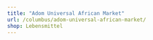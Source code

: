 ```yaml
---
title: "Adom Universal African Market"
url: /columbus/adom-universal-african-market/
shop: Lebensmittel
---
```

